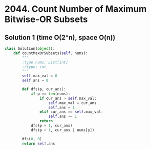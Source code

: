 # 2044. Count Number of Maximum Bitwise-OR Subsets

## Solution 1 (time O(2^n), space O(n))

```python
class Solution(object):
    def countMaxOrSubsets(self, nums):
        """
        :type nums: List[int]
        :rtype: int
        """
        self.max_val = 0
        self.ans = 0

        def dfs(p, cur_ans):
            if p == len(nums):
                if cur_ans > self.max_val:
                    self.max_val = cur_ans
                    self.ans = 1
                elif cur_ans == self.max_val:
                    self.ans += 1
                return
            dfs(p + 1, cur_ans)
            dfs(p + 1, cur_ans | nums[p])

        dfs(0, 0)
        return self.ans
```
